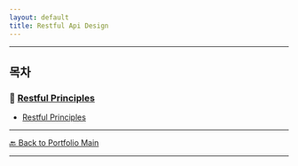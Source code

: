 ```yaml
---
layout: default
title: Restful Api Design
---
```



---


## 목차


### 🔗 [Restful Principles](/study/api-design/)

- [Restful Principles](/study/api-design/restful-api-design)
  
---
[🔙 Back to Portfolio Main](../index.md)

---


